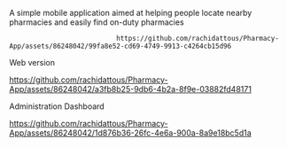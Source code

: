 A simple mobile application aimed at helping people locate nearby pharmacies and easily find on-duty pharmacies

                               https://github.com/rachidattous/Pharmacy-App/assets/86248042/99fa8e52-cd69-4749-9913-c4264cb15d96

Web version

https://github.com/rachidattous/Pharmacy-App/assets/86248042/a3fb8b25-9db6-4b2a-8f9e-03882fd48171

Administration Dashboard

https://github.com/rachidattous/Pharmacy-App/assets/86248042/1d876b36-26fc-4e6a-900a-8a9e18bc5d1a

